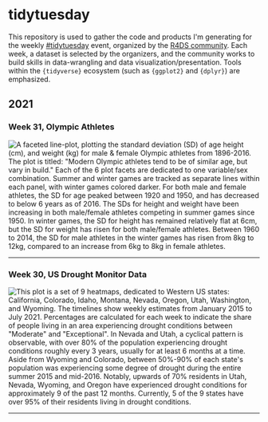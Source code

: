 # tidytuesday

This repository is used to gather the code and products I'm generating for the weekly [#tidytuesday](https://twitter.com/search?q=%23tidytuesday&src=typed_query) event, organized by the [R4DS community](https://github.com/rfordatascience/tidytuesday). Each week, a dataset is selected by the organizers, and the community works to build skills in data-wrangling and data visualization/presentation. Tools within the `{tidyverse}` ecosystem (such as `{ggplot2}` and `{dplyr}`) are emphasized.

## 2021

### Week 31, Olympic Athletes

![A faceted line-plot, plotting the standard deviation (SD) of age height (cm), and weight (kg) for male & female Olympic athletes from 1896-2016. The plot is titled: "Modern Olympic athletes tend to be of similar age, but vary in build." Each of the 6 plot facets are dedicated to one variable/sex combination. Summer and winter games are tracked as separate lines within each panel, with winter games colored darker. For both male and female athletes, the SD for age peaked between 1920 and 1950, and has decreased to below 6 years as of 2016. The SDs for height and weight have been increasing in both male/female athletes competing in summer games since 1950. In winter games, the SD for height has remained relatively flat at 6cm, but the SD for weight has risen for both male/female athletes. Between 1960 to 2014, the SD for male athletes in the winter games has risen from 8kg to 12kg, compared to an increase from 6kg to 8kg in female athletes.](https://github.com/mooreaw/tidytuesday/blob/main/2021/week31-olympic-medals/20210727-kaggle-olympics.png)

---

### Week 30, US Drought Monitor Data

![This plot is a set of 9 heatmaps, dedicated to Western US states: California, Colorado, Idaho, Montana, Nevada, Oregon, Utah, Washington, and Wyoming. The timelines show weekly estimates from January 2015 to July 2021. Percentages are calculated for each week to indicate the share of people living in an area experiencing drought conditions between "Moderate" and "Exceptional". In Nevada and Utah, a cyclical pattern is observable, with over 80% of the population experiencing drought conditions roughly every 3 years, usually for at least 6 months at a time. Aside from Wyoming and Colorado, between 50%-90% of each state's population was experiencing some degree of drought during the entire summer 2015 and mid-2016. Notably, upwards of 70% residents in Utah, Nevada, Wyoming, and Oregon have experienced drought conditions for approximately 9 of the past 12 months. Currently, 5 of the 9 states have over 95% of their residents living in drought conditions.](https://github.com/mooreaw/tidytuesday/blob/main/2021/week30-drought-monitor/20210720-us-drought-monitor-heatmaps.png)

---
